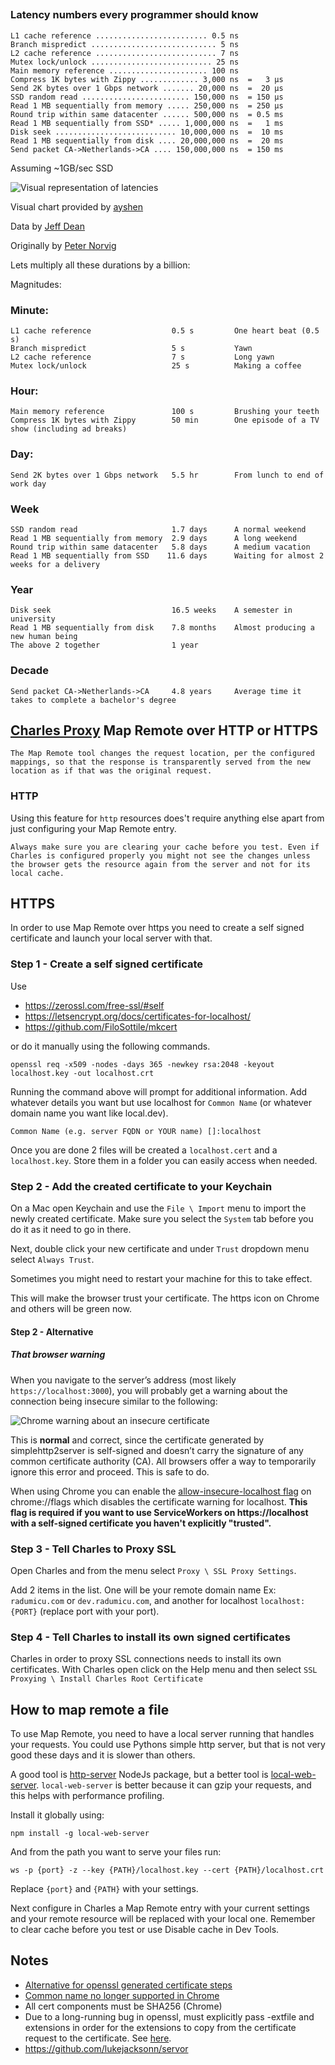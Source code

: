 ##

### Latency numbers every programmer should know

    L1 cache reference ......................... 0.5 ns
    Branch mispredict ............................ 5 ns
    L2 cache reference ........................... 7 ns
    Mutex lock/unlock ........................... 25 ns
    Main memory reference ...................... 100 ns
    Compress 1K bytes with Zippy ............. 3,000 ns  =   3 µs
    Send 2K bytes over 1 Gbps network ....... 20,000 ns  =  20 µs
    SSD random read ........................ 150,000 ns  = 150 µs
    Read 1 MB sequentially from memory ..... 250,000 ns  = 250 µs
    Round trip within same datacenter ...... 500,000 ns  = 0.5 ms
    Read 1 MB sequentially from SSD* ..... 1,000,000 ns  =   1 ms
    Disk seek ........................... 10,000,000 ns  =  10 ms
    Read 1 MB sequentially from disk .... 20,000,000 ns  =  20 ms
    Send packet CA->Netherlands->CA .... 150,000,000 ns  = 150 ms

Assuming ~1GB/sec SSD

![Visual representation of latencies](http://i.imgur.com/k0t1e.png)

Visual chart provided by [ayshen](https://gist.github.com/ayshen)

Data by [Jeff Dean](http://research.google.com/people/jeff/)

Originally by [Peter Norvig](http://norvig.com/21-days.html#answers)

Lets multiply all these durations by a billion:

Magnitudes:

### Minute:

    L1 cache reference                  0.5 s         One heart beat (0.5 s)
    Branch mispredict                   5 s           Yawn
    L2 cache reference                  7 s           Long yawn
    Mutex lock/unlock                   25 s          Making a coffee

### Hour:

    Main memory reference               100 s         Brushing your teeth
    Compress 1K bytes with Zippy        50 min        One episode of a TV show (including ad breaks)

### Day:

    Send 2K bytes over 1 Gbps network   5.5 hr        From lunch to end of work day

### Week

    SSD random read                     1.7 days      A normal weekend
    Read 1 MB sequentially from memory  2.9 days      A long weekend
    Round trip within same datacenter   5.8 days      A medium vacation
    Read 1 MB sequentially from SSD    11.6 days      Waiting for almost 2 weeks for a delivery

### Year

    Disk seek                           16.5 weeks    A semester in university
    Read 1 MB sequentially from disk    7.8 months    Almost producing a new human being
    The above 2 together                1 year

### Decade

    Send packet CA->Netherlands->CA     4.8 years     Average time it takes to complete a bachelor's degree

## [Charles Proxy](https://www.charlesproxy.com/) Map Remote over HTTP or HTTPS

    The Map Remote tool changes the request location, per the configured mappings, so that the response is transparently served from the new location as if that was the original request.

### HTTP

Using this feature for `http` resources does't require anything else apart from just configuring your Map Remote entry.

    Always make sure you are clearing your cache before you test. Even if Charles is configured properly you might not see the changes unless the browser gets the resource again from the server and not for its local cache.

## HTTPS

In order to use Map Remote over https you need to create a self signed certificate and launch your local server with that.

### Step 1 - Create a self signed certificate

Use

- https://zerossl.com/free-ssl/#self
- https://letsencrypt.org/docs/certificates-for-localhost/
- https://github.com/FiloSottile/mkcert

or do it manually using the following commands.

```shell
openssl req -x509 -nodes -days 365 -newkey rsa:2048 -keyout localhost.key -out localhost.crt
```

Running the command above will prompt for additional information. Add whatever details you want but use localhost for `Common Name` (or whatever domain name you want like local.dev).

```
Common Name (e.g. server FQDN or YOUR name) []:localhost
```

Once you are done 2 files will be created a `localhost.cert` and a `localhost.key`. Store them in a folder you can easily access when needed.

### Step 2 - Add the created certificate to your Keychain

On a Mac open Keychain and use the `File \ Import` menu to import the newly created certificate. Make sure you select the `System` tab before you do it as it need to go in there.

Next, double click your new certificate and under `Trust` dropdown menu select `Always Trust`.

Sometimes you might need to restart your machine for this to take effect.

This will make the browser trust your certificate. The https icon on Chrome and others will be green now.

#### Step 2 - Alternative

##### That browser warning

When you navigate to the server’s address (most likely `https://localhost:3000`), you will probably get a warning about the connection being insecure similar to the following:

![Chrome warning about an insecure certificate](https://raw.githubusercontent.com/GoogleChrome/simplehttp2server/master/warning.png)

This is **normal** and correct, since the certificate generated by simplehttp2server is self-signed and doesn’t carry the signature of any common certificate authority (CA). All browsers offer a way to temporarily ignore this error and proceed. This is safe to do.

When using Chrome you can enable the [allow-insecure-localhost flag](http://peter.sh/experiments/chromium-command-line-switches/#allow-insecure-localhost) on chrome://flags which disableѕ the certificate warning for localhost. **This flag is required if you want to use ServiceWorkers on https://localhost with a self-signed certificate you haven't explicitly "trusted".**

### Step 3 - Tell Charles to Proxy SSL

Open Charles and from the menu select `Proxy \ SSL Proxy Settings`.

Add 2 items in the list. One will be your remote domain name Ex: `radumicu.com` or `dev.radumicu.com`, and another for localhost `localhost:{PORT}` (replace port with your port).

### Step 4 - Tell Charles to install its own signed certificates

Charles in order to proxy SSL connections needs to install its own certificates. With Charles open click on the Help menu and then select `SSL Proxying \ Install Charles Root Certificate`

## How to map remote a file

To use Map Remote, you need to have a local server running that handles your requests. You could use Pythons simple http server, but that is not very good these days and it is slower than others.

A good tool is [http-server](https://www.npmjs.com/package/http-server) NodeJs package, but a better tool is [local-web-server](https://github.com/75lb/local-web-server). `local-web-server` is better because it can gzip your requests, and this helps with performance profiling.

Install it globally using:

```shell
npm install -g local-web-server
```

And from the path you want to serve your files run:

```shell
ws -p {port} -z --key {PATH}/localhost.key --cert {PATH}/localhost.crt
```

Replace `{port}` and `{PATH}` with your settings.

Next configure in Charles a Map Remote entry with your current settings and your remote resource will be replaced with your local one. Remember to clear cache before you test or use Disable cache in Dev Tools.

## Notes

- [Alternative for openssl generated certificate steps](https://github.com/lwsjs/local-web-server/wiki/How-to-get-the-%22green-padlock%22-with-a-new-self-signed-certificate)
- [Common name no longer supported in Chrome](https://www.chromestatus.com/feature/4981025180483584)
- All cert components must be SHA256 (Chrome)
- Due to a long-running bug in openssl, must explicitly pass -extfile and extensions in order for the extensions to copy from the certificate request to the certificate. See [here](https://mta.openssl.org/pipermail/openssl-users/2016-January/002764.html).
- https://github.com/lukejacksonn/servor
